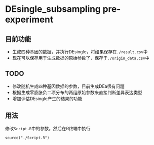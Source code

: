 # DEsingle_subsampling pre-experiment
## 目前功能
- 生成四种基因的数据，并执行DEsingle，将结果保存在`./result.csv`中
- 现在可以保存用于生成数据的原始参数了，保存于`./origin_data.csv`中
## TODO
- 修改随机生成四种基因数据的参数，目前生成DEa很有问题
- 根据生成零膨胀负二项分布的两组原始参数来直接判断差异表达类型
- 增加评估DEsingle产生的结果的功能
## 用法
修改`Script.R`中的参数，然后在R终端中执行
```
source("./Script.R")
```
